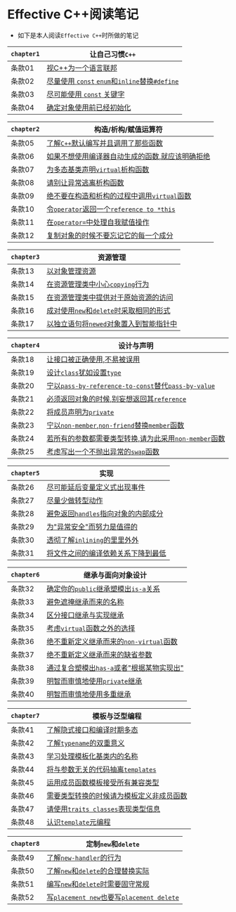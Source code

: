 # Effective C++阅读笔记
- 如下是本人阅读`Effective C++`时所做的笔记

|`chapter1`|让自己习惯`C++`|
|---|---|
|条款01|[视C++为一个语言联邦](./chapter1/rule01.md)|
|条款02|[尽量使用 `const` `enum`和`inline`替换`#define`](./chapter1/rule02.md)| 
|条款03|[尽可能使用 `const` 关键字](./chapter1/rule03.md)|
|条款04|[确定对象使用前已经初始化](./chapter1/rule04.md)|

|`chapter2`|构造/析构/赋值运算符|
|---|---|
|条款05|[了解`C++`默认编写并且调用了那些函数](./chapter2/rule05.md)|
|条款06|[如果不想使用编译器自动生成的函数,就应该明确拒绝](./chapter2/rule06.md)|
|条款07|[为多态基类声明`virtual`析构函数](./chapter2/rule07.md)|
|条款08|[请别让异常逃离析构函数](./chapter2/rule08.md)|
|条款09|[绝不要在构造和析构的过程中调用`virtual`函数](./chapter2/rule09.md)|
|条款10|[令`operator`返回一个`reference to *this`](./chapter2/rule10.md)|
|条款11|[在`operator=`中处理自我赋值操作](./chapter2/rule11.md)|
|条款12|[复制对象的时候不要忘记它的每一个成分](./chapter2/rule12.md)|

|`chapter3`|资源管理|
|---|---|
|条款13|[以对象管理资源](./chapter3/rule13.md)|
|条款14|[在资源管理类中小心`copying`行为](./chapter3/rule14.md)|
|条款15|[在资源管理类中提供对于原始资源的访问](./chapter3/rule15.md)|
|条款16|[成对使用`new`和`delete`时采取相同的形式](./chapter3/rule16.md)|
|条款17|[以独立语句将`newed`对象置入到智能指针中](./chapter3/rule17.md)|

|`chapter4`|设计与声明|
|---|---|
|条款18|[让接口被正确使用,不易被误用](./chapter4/rule18.md)|
|条款19|[设计`class`犹如设置`type`](./chapter4/rule19.md)|
|条款20|[宁以`pass-by-reference-to-const`替代`pass-by-value`](./chapter4/rule20.md)|
|条款21|[必须返回对象的时候,别妄想返回其`reference`](./chapter4/rule21.md)|
|条款22|[将成员声明为`private`](./chapter4/rule22.md)|
|条款23|[宁以`non-member`,`non-friend`替换`member`函数](./chapter4/rule23.md)|
|条款24|[若所有的参数都需要类型转换,请为此采用`non-member`函数](./chapter4/rule24.md)|
|条款25|[考虑写出一个不抛出异常的`swap`函数](./chapter4/rule25.md)|

|`chapter5`|实现|
|---|---|
|条款26|[尽可能延后变量定义式出现事件](./chapter5/rule26.md)|
|条款27|[尽量少做转型动作](./chapter5/rule27.md)|
|条款28|[避免返回`handles`指向对象的内部成分](./chapter5/rule28.md)|
|条款29|[为"异常安全"而努力是值得的](./chapter/rule29.md)|
|条款30|[透彻了解`inlining`的里里外外](./chapter5/rule30.md)|
|条款31|[将文件之间的编译依赖关系下降到最低](./chapter5/rule31.md)|

|`chapter6`|继承与面向对象设计|
|---|---|
|条款32|[确定你的`public`继承塑模出`is-a`关系](./chapter6/rule32.md)|
|条款33|[避免遮掩继承而来的名称](./chapter6/rule33.md)|
|条款34|[区分接口继承与实现继承](./chapter6/rule34.md)|
|条款35|[考虑`virtual`函数之外的选择](./chapter6/rule35.md)|
|条款36|[绝不重新定义继承而来的`non-virtual`函数](./chapter6/rule36.md)|
|条款37|[绝不重新定义继承而来的缺省参数](./chapter6/rule37.md)|
|条款38|[通过复合塑模出`has-a`或者"根据某物实现出"](./chapter6/rule38.md)|
|条款39|[明智而审慎地使用`private`继承](./chapter6/rule39.md)|
|条款40|[明智而审慎地使用多重继承](./chapter6/rule40.md)|

|`chapter7`|模板与泛型编程|
|---|---|
|条款41|[了解隐式接口和编译时期多态](./chapter7/rule41.md)|
|条款42|[了解`typename`的双重意义](./chapter7/rule42.md)|
|条款43|[学习处理模板化基类内的名称](./chapter7/rule43.md)|
|条款44|[将与参数无关的代码抽离`templates`](./chapter7/rule44.md)|
|条款45|[运用成员函数模板接受所有兼容类型](./chapter7/rule45.md)|
|条款46|[需要类型转换的时候请为模板定义非成员函数](./chapter7/rule46.md)|
|条款47|[请使用`traits classes`表现类型信息](./chapter7/rule47.md)|
|条款48|[认识`template`元编程](./chapter7/rule48.md)|

|`chapter8`|定制`new`和`delete`|
|---|---|
|条款49|[了解`new-handler`的行为](./chapter8/rule49.md)|
|条款50|[了解`new`和`delete`的合理替换实际](./chapter/rule50.md)|
|条款51|[编写`new`和`delete`时需要固守常规](./chapter/rule51.md)|
|条款52|[写`placement new`也要写`placement delete`](./chapter/rule52.md)|